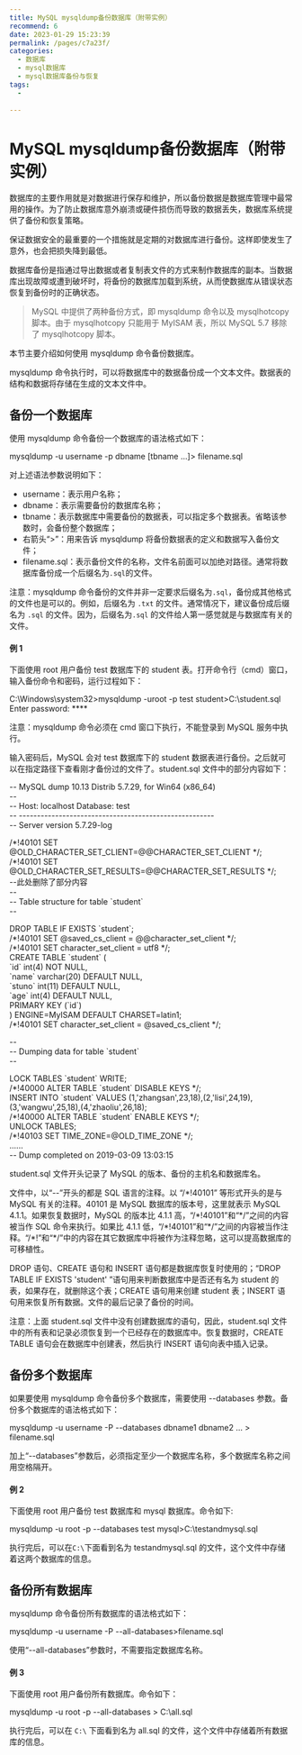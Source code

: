 ```yaml
---
title: MySQL mysqldump备份数据库（附带实例）
recommend: 6
date: 2023-01-29 15:23:39
permalink: /pages/c7a23f/
categories:
  - 数据库
  - mysql数据库
  - mysql数据库备份与恢复
tags:
  - 
 
---
```

# MySQL mysqldump备份数据库（附带实例）

数据库的主要作用就是对数据进行保存和维护，所以备份数据是数据库管理中最常用的操作。为了防止数据库意外崩溃或硬件损伤而导致的数据丢失，数据库系统提供了备份和恢复策略。  

保证数据安全的最重要的一个措施就是定期的对数据库进行备份。这样即使发生了意外，也会把损失降到最低。  


数据库备份是指通过导出数据或者复制表文件的方式来制作数据库的副本。当数据库出现故障或遭到破坏时，将备份的数据库加载到系统，从而使数据库从错误状态恢复到备份时的正确状态。

> MySQL 中提供了两种备份方式，即 mysqldump 命令以及 mysqlhotcopy 脚本。由于 mysqlhotcopy 只能用于 MyISAM 表，所以 MySQL 5.7 移除了 mysqlhotcopy 脚本。

本节主要介绍如何使用 mysqldump 命令备份数据库。  

mysqldump 命令执行时，可以将数据库中的数据备份成一个文本文件。数据表的结构和数据将存储在生成的文本文件中。

## 备份一个数据库

使用 mysqldump 命令备份一个数据库的语法格式如下：  

mysqldump -u username -p dbname \[tbname ...\]> filename.sql

对上述语法参数说明如下：  

- username：表示用户名称；
- dbname：表示需要备份的数据库名称；
- tbname：表示数据库中需要备份的数据表，可以指定多个数据表。省略该参数时，会备份整个数据库；
- 右箭头“>”：用来告诉 mysqldump 将备份数据表的定义和数据写入备份文件；
- filename.sql：表示备份文件的名称，文件名前面可以加绝对路径。通常将数据库备份成一个后缀名为`.sql`的文件。

  

注意：mysqldump 命令备份的文件并非一定要求后缀名为`.sql`，备份成其他格式的文件也是可以的。例如，后缀名为 `.txt` 的文件。通常情况下，建议备份成后缀名为 `.sql` 的文件。因为，后缀名为`.sql` 的文件给人第一感觉就是与数据库有关的文件。  

#### 例 1

下面使用 root 用户备份 test 数据库下的 student 表。打开命令行（cmd）窗口，输入备份命令和密码，运行过程如下：  

C:\\Windows\\system32>mysqldump -uroot -p test student>C:\\student.sql
Enter password: \*\*\*\*

注意：mysqldump 命令必须在 cmd 窗口下执行，不能登录到 MySQL 服务中执行。  

输入密码后，MySQL 会对 test 数据库下的 student 数据表进行备份。之后就可以在指定路径下查看刚才备份过的文件了。student.sql 文件中的部分内容如下：  

\-- MySQL dump 10.13  Distrib 5.7.29, for Win64 (x86\_64)  
\--  
\-- Host: localhost    Database: test  
\-- ------------------------------------------------------  
\-- Server version 5.7.29-log  

/\*!40101 SET @OLD\_CHARACTER\_SET\_CLIENT=@@CHARACTER\_SET\_CLIENT \*/;  
/\*!40101 SET @OLD\_CHARACTER\_SET\_RESULTS=@@CHARACTER\_SET\_RESULTS \*/;  
\--此处删除了部分内容  
\--  
\-- Table structure for table \`student\`  
\--  

DROP TABLE IF EXISTS \`student\`;  
/\*!40101 SET @saved\_cs\_client     = @@character\_set\_client \*/;  
/\*!40101 SET character\_set\_client = utf8 \*/;  
CREATE TABLE \`student\` (  
  \`id\` int(4) NOT NULL,  
  \`name\` varchar(20) DEFAULT NULL,  
  \`stuno\` int(11) DEFAULT NULL,  
  \`age\` int(4) DEFAULT NULL,  
  PRIMARY KEY (\`id\`)  
) ENGINE=MyISAM DEFAULT CHARSET=latin1;  
/\*!40101 SET character\_set\_client = @saved\_cs\_client \*/;  

\--  
\-- Dumping data for table \`student\`  
\--  

LOCK TABLES \`student\` WRITE;  
/\*!40000 ALTER TABLE \`student\` DISABLE KEYS \*/;  
INSERT INTO \`student\` VALUES (1,'zhangsan',23,18),(2,'lisi',24,19),(3,'wangwu',25,18),(4,'zhaoliu',26,18);  
/\*!40000 ALTER TABLE \`student\` ENABLE KEYS \*/;  
UNLOCK TABLES;  
/\*!40103 SET TIME\_ZONE=@OLD\_TIME\_ZONE \*/;  
......  
\-- Dump completed on 2019-03-09 13:03:15

student.sql 文件开头记录了 MySQL 的版本、备份的主机名和数据库名。  

文件中，以“--”开头的都是 SQL 语言的注释。以 “/\*!40101” 等形式开头的是与 MySQL 有关的注释。40101 是 MySQL 数据库的版本号，这里就表示 MySQL 4.1.1。如果恢复数据时，MySQL 的版本比 4.1.1 高，“/\*!40101”和“\*/”之间的内容被当作 SQL 命令来执行。如果比 4.1.1 低，“/\*!40101”和“\*/”之间的内容被当作注释。“/\*!”和“\*/”中的内容在其它数据库中将被作为注释忽略，这可以提高数据库的可移植性。  

DROP 语句、CREATE 语句和 INSERT 语句都是数据库恢复时使用的；“DROP TABLE IF EXISTS 'student' ”语句用来判断数据库中是否还有名为 student 的表，如果存在，就删除这个表；CREATE 语句用来创建 student 表；INSERT 语句用来恢复所有数据。文件的最后记录了备份的时间。  

注意：上面 student.sql 文件中没有创建数据库的语句，因此，student.sql 文件中的所有表和记录必须恢复到一个已经存在的数据库中。恢复数据时，CREATE TABLE 语句会在数据库中创建表，然后执行 INSERT 语句向表中插入记录。

## 备份多个数据库

如果要使用 mysqldump 命令备份多个数据库，需要使用 --databases 参数。备份多个数据库的语法格式如下：  

mysqldump -u username -P --databases dbname1 dbname2 ... > filename.sql

加上“--databases”参数后，必须指定至少一个数据库名称，多个数据库名称之间用空格隔开。  

#### 例 2

下面使用 root 用户备份 test 数据库和 mysql 数据库。命令如下:  

mysqldump -u root -p --databases test mysql>C:\\testandmysql.sql

执行完后，可以在`C:\`下面看到名为 testandmysql.sql 的文件，这个文件中存储着这两个数据库的信息。  

## 备份所有数据库

mysqldump 命令备份所有数据库的语法格式如下：  

mysqldump -u username -P --all-databases>filename.sql

使用“--all-databases”参数时，不需要指定数据库名称。  

#### 例 3

下面使用 root 用户备份所有数据库。命令如下：  

mysqldump -u root -p --all-databases > C:\\all.sql

执行完后，可以在 `C:\` 下面看到名为 all.sql 的文件，这个文件中存储着所有数据库的信息。